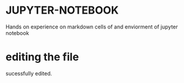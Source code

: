 # JUPYTER-NOTEBOOK
Hands on experience on markdown cells of and enviorment of jupyter notebook
# editing the file
sucessfully edited.
